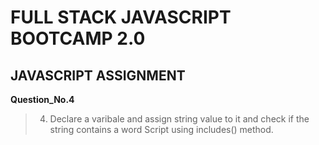 # FULL STACK JAVASCRIPT BOOTCAMP 2.0

## JAVASCRIPT ASSIGNMENT

**Question_No.4**

>04. Declare a varibale and assign string value to it and check if the string contains a word Script using includes() method.